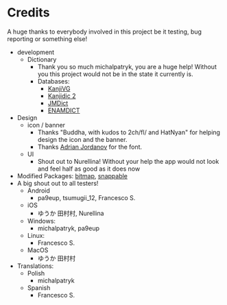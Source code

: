 # Credits

A huge thanks to everybody involved in this project be it testing, bug reporting or something else!

* development
  * Dictionary
    * Thank you so much michalpatryk, you are a huge help! Without you this project would not be in the state it currently is.
    * Databases:
      * [KanjiVG](https://kanjivg.tagaini.net/)
      * [Kanjidic 2](http://www.edrdg.org/wiki/index.php/KANJIDIC_Project)
      * [JMDict](https://www.edrdg.org/enamdict/enamdict_doc.html)
      * [ENAMDICT](https://www.edrdg.org/enamdict/enamdict_doc.html)
* Design
  * icon / banner
    * Thanks "Buddha, with kudos to 2ch/fl/ and HatNyan" for helping design the icon and the banner.
    * Thanks [Adrian Jordanov](https://www.1001fonts.com/theater-font.html) for the font.
  * UI
    * Shout out to Nurellina! Without your help the app would not look and feel half as good as it does now
* Modified Packages: [bitmap](https://github.com/renancaraujo/bitmap), [snappable](https://github.com/MarcinusX/snappable)
* A big shout out to all testers!
  * Android
    * pa9eup, tsumugii_12, Francesco S.
  * iOS
    * ゆうか 田村村, Nurellina
  * Windows:
    * michalpatryk, pa9eup
  * Linux:
    * Francesco S.
  * MacOS
    * ゆうか 田村村
* Translations:
  * Polish
    * michalpatryk
  * Spanish
    * Francesco S.
